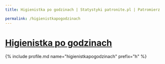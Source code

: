 ```yaml
---
title: Higienistka po godzinach | Statystyki patronite.pl | Patromierz

permalink: /higienistkapogodzinach
---
```


# [Higienistka po godzinach](https://patronite.pl/higienistkapogodzinach)

{% include profile.md name="higienistkapogodzinach" prefix="h" %}
